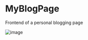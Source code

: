 # MyBlogPage
Frontend of a personal blogging page 

![image](https://user-images.githubusercontent.com/85927700/173562633-2783556c-b091-4a09-b91b-e7647ae5e29d.png)

